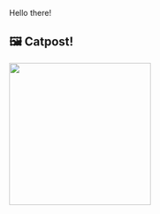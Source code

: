 Hello there!



## 🖼️ Catpost!

<sub>
    <img src="https://cdn2.thecatapi.com/images/3dd.jpg" height="256">
</sub>

